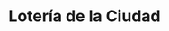 ---
title: "Lotería de la Ciudad"
url: /ciudad-autonoma-de-buenos-aires/loteria-de-la-ciudad-avenida-directorio-7/
shop: Lotterie
---